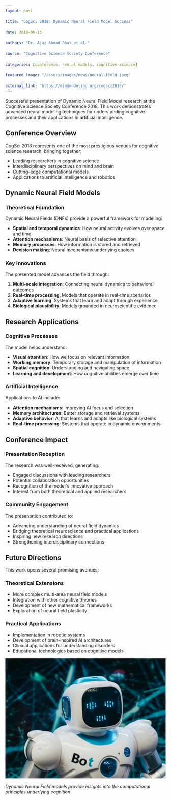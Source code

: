 ```yaml
---
layout: post

title: "CogSci 2018: Dynamic Neural Field Model Success"

date: 2018-06-15

authors: "Dr. Ajaz Ahmad Bhat et al."

source: "Cognitive Science Society Conference"

categories: [conference, neural-models, cognitive-science]

featured_image: "/assets/images/news/neural-field.jpeg"

external_link: "https://mindmodeling.org/cogsci2018/"
---
```


Successful presentation of Dynamic Neural Field Model research at the Cognitive Science Society Conference 2018. This work demonstrates advanced neural modeling techniques for understanding cognitive processes and their applications in artificial intelligence.

## Conference Overview

CogSci 2018 represents one of the most prestigious venues for cognitive science research, bringing together:

- Leading researchers in cognitive science
- Interdisciplinary perspectives on mind and brain
- Cutting-edge computational models
- Applications to artificial intelligence and robotics

## Dynamic Neural Field Models

### Theoretical Foundation
Dynamic Neural Fields (DNFs) provide a powerful framework for modeling:

- **Spatial and temporal dynamics**: How neural activity evolves over space and time
- **Attention mechanisms**: Neural basis of selective attention
- **Memory processes**: How information is stored and retrieved
- **Decision making**: Neural mechanisms underlying choices

### Key Innovations
The presented model advances the field through:

1. **Multi-scale integration**: Connecting neural dynamics to behavioral outcomes
2. **Real-time processing**: Models that operate in real-time scenarios
3. **Adaptive learning**: Systems that learn and adapt through experience
4. **Biological plausibility**: Models grounded in neuroscientific evidence

## Research Applications

### Cognitive Processes
The model helps understand:

- **Visual attention**: How we focus on relevant information
- **Working memory**: Temporary storage and manipulation of information
- **Spatial cognition**: Understanding and navigating space
- **Learning and development**: How cognitive abilities emerge over time

### Artificial Intelligence
Applications to AI include:

- **Attention mechanisms**: Improving AI focus and selection
- **Memory architectures**: Better storage and retrieval systems
- **Adaptive behavior**: AI that learns and adapts like biological systems
- **Real-time processing**: Systems that operate in dynamic environments

## Conference Impact

### Presentation Reception
The research was well-received, generating:

- Engaged discussions with leading researchers
- Potential collaboration opportunities
- Recognition of the model's innovative approach
- Interest from both theoretical and applied researchers

### Community Engagement
The presentation contributed to:

- Advancing understanding of neural field dynamics
- Bridging theoretical neuroscience and practical applications
- Inspiring new research directions
- Strengthening interdisciplinary connections

## Future Directions

This work opens several promising avenues:

### Theoretical Extensions
- More complex multi-area neural field models
- Integration with other cognitive theories
- Development of new mathematical frameworks
- Exploration of neural field plasticity

### Practical Applications
- Implementation in robotic systems
- Development of brain-inspired AI architectures
- Clinical applications for understanding disorders
- Educational technologies based on cognitive models

![Neural Modeling](/assets/images/news/neural-field.jpeg)

*Dynamic Neural Field models provide insights into the computational principles underlying cognition*